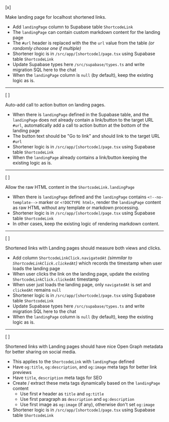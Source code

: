 [x]

Make landing page for localhost shortened links.

-   Add `landingPage` column to Supabase table `ShortcodeLink`
-   The `landingPage` can contain custom markdown content for the landing page
-   The `#url` header is replaced with the the `url` value from the table _(or randomly choose one if multiple)_
-   Shortener logic is in `/src/app/[shortcode]/page.tsx` using Supabase table `ShortcodeLink`
-   Update Supabase types here `/src/supabase/types.ts` and write migration SQL here to the chat
-   When the `landingPage` column is `null` (by default), keep the existing logic as is.

---

[ ]

Auto-add call to action button on landing pages.

-   When there is `landingPage` defined in the Supabase table, and the `landingPage` does not already contain a link/button to the target URL `#url`, automatically add a call to action button at the bottom of the landing page
-   The button text should be "Go to link" and should link to the target URL `#url`
-   Shortener logic is in `/src/app/[shortcode]/page.tsx` using Supabase table `ShortcodeLink`
-   When the `landingPage` already contains a link/button keeping the existing logic as is.

---

[ ]

Allow the raw HTML content in the `ShortcodeLink.landingPage`

-   When there is `landingPage` defined and the `landingPage` contains `<!--no-template-->` marker or `<!DOCTYPE html>`, render the `landingPage` content as raw HTML without any template or markdown processing.
-   Shortener logic is in `/src/app/[shortcode]/page.tsx` using Supabase table `ShortcodeLink`
-   In other cases, keep the existing logic of rendering markdown content.

---

[ ]

Shortened links with Landing pages should measure both views and clicks.

-   Add column `ShortcodeLinkClick.navigatedAt` _(simmilar to `ShortcodeLinkClick.clickedAt`)_ which records the timestamp when user loads the landing page
-   When user clicks the link on the landing page, update the existing `ShortcodeLinkClick.clickedAt` timestamp
-   When user just loads the landing page, only `navigatedAt` is set and `clickedAt` remains `null`
-   Shortener logic is in `/src/app/[shortcode]/page.tsx` using Supabase table `ShortcodeLink`
-   Update Supabase types here `/src/supabase/types.ts` and write migration SQL here to the chat
-   When the `landingPage` column is `null` (by default), keep the existing logic as is.

---

[ ]

Shortened links with Landing pages should have nice Open Graph metadata for better sharing on social media.

-   This applies to the `ShortcodeLink` with `landingPage` defined
-   Have `og:title`, `og:description`, and `og:image` meta tags for better link previews
-   Have `title`, `description` meta tags for SEO
-   Create / extract these meta tags dynamically based on the `landingPage` content
    -   Use first `#` header as `title` and `og:title`
    -   Use first paragraph as `description` and `og:description`
    -   Use first image as `og:image` (if any), otherwise don't set `og:image`
-   Shortener logic is in `/src/app/[shortcode]/page.tsx` using Supabase table `ShortcodeLink`
